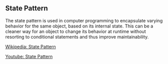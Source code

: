 ## State Pattern
The state pattern is used in computer programming to encapsulate varying behavior for the same object, based on its internal state. This can be a cleaner way for an object to change its behavior at runtime without resorting to conditional statements and thus improve maintainability.

[Wikipedia: State Pattern](https://en.wikipedia.org/wiki/State_pattern)

[Youtube: State Pattern](https://www.youtube.com/watch?v=N12L5D78MAA&list=PLrhzvIcii6GNjpARdnO4ueTUAVR9eMBpc&index=17)

